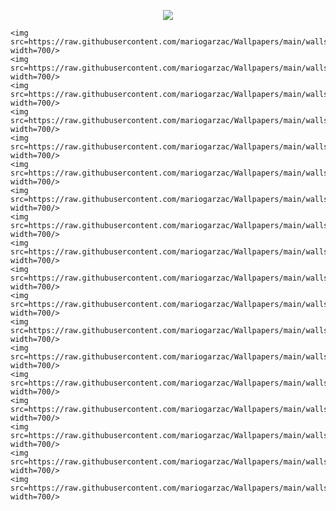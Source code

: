 <p align=center>
    <img src=https://raw.githubusercontent.com/Harshit-T/Wallpapers/main/logo.svg/>
</p>

<p align=center>

    <img src=https://raw.githubusercontent.com/mariogarzac/Wallpapers/main/walls/GBG_1.jpeg.jpg width=700/>
    <img src=https://raw.githubusercontent.com/mariogarzac/Wallpapers/main/walls/GBG_2.jpeg.jpg width=700/>
    <img src=https://raw.githubusercontent.com/mariogarzac/Wallpapers/main/walls/GBG_3.jpeg.jpg width=700/>
    <img src=https://raw.githubusercontent.com/mariogarzac/Wallpapers/main/walls/TLG.jpeg.jpg width=700/>
    <img src=https://raw.githubusercontent.com/mariogarzac/Wallpapers/main/walls/clouds.jpeg.jpg width=700/>
    <img src=https://raw.githubusercontent.com/mariogarzac/Wallpapers/main/walls/hills.jpeg.jpg width=700/>
    <img src=https://raw.githubusercontent.com/mariogarzac/Wallpapers/main/walls/lucy_mocha.jpg.jpg width=700/>
    <img src=https://raw.githubusercontent.com/mariogarzac/Wallpapers/main/walls/lucy_tokyo.png.jpg width=700/>
    <img src=https://raw.githubusercontent.com/mariogarzac/Wallpapers/main/walls/reflection.jpeg.jpg width=700/>
    <img src=https://raw.githubusercontent.com/mariogarzac/Wallpapers/main/walls/rising.jpeg.jpg width=700/>
    <img src=https://raw.githubusercontent.com/mariogarzac/Wallpapers/main/walls/rocket.jpg.jpg width=700/>
    <img src=https://raw.githubusercontent.com/mariogarzac/Wallpapers/main/walls/ruins.jpeg.jpg width=700/>
    <img src=https://raw.githubusercontent.com/mariogarzac/Wallpapers/main/walls/space.png.jpg width=700/>
    <img src=https://raw.githubusercontent.com/mariogarzac/Wallpapers/main/walls/spongebob.jpg.jpg width=700/>
    <img src=https://raw.githubusercontent.com/mariogarzac/Wallpapers/main/walls/town.png.jpg width=700/>
    <img src=https://raw.githubusercontent.com/mariogarzac/Wallpapers/main/walls/train.jpeg.jpg width=700/>
    <img src=https://raw.githubusercontent.com/mariogarzac/Wallpapers/main/walls/waves.png.jpg width=700/>
    <img src=https://raw.githubusercontent.com/mariogarzac/Wallpapers/main/walls/wrong.jpeg.jpg width=700/>


</p>
